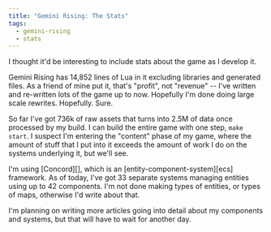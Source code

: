 ```yaml
---
title: "Gemini Rising: The Stats"
tags:
  - gemini-rising
  - stats
---
```


I thought it'd be interesting to include stats about the game as I develop it.

 Gemini Rising has 14,852 lines of Lua in it excluding libraries and generated files. As a friend of mine put it, that's "profit", not "revenue" -- I've written and re-written lots of the game up to now. Hopefully I'm done doing large scale rewrites. Hopefully. Sure.

So far I've got 736k of raw assets that turns into 2.5M of data once processed by my build. I can build the entire game with one step, `make start`. I suspect I'm entering the "content" phase of my game, where the amount of stuff that I put into it exceeds the amount of work I do on the systems underlying it, but we'll see.

I'm using [Concord][], which is an [entity-component-system][ecs] framework. As of today, I've got 33 separate systems managing entities using up to 42 components. I'm not done making types of entities, or types of maps, otherwise I'd write about that.

I'm planning on writing more articles going into detail about my components and systems, but that will have to wait for another day.
